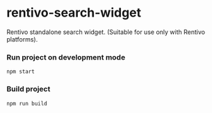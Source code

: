 # rentivo-search-widget
Rentivo standalone search widget. (Suitable for use only with Rentivo platforms). 


### Run project on development mode
```
npm start
```
### Build project
```
npm run build
```